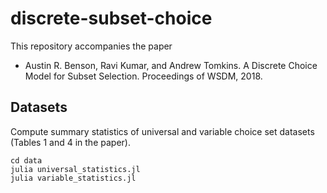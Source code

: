 # discrete-subset-choice

This repository accompanies the paper

- Austin R. Benson, Ravi Kumar, and Andrew Tomkins. A Discrete Choice Model for Subset Selection. Proceedings of WSDM, 2018.


## Datasets

Compute summary statistics of universal and variable choice set datasets (Tables
1 and 4 in the paper).

```
cd data
julia universal_statistics.jl
julia variable_statistics.jl
```
